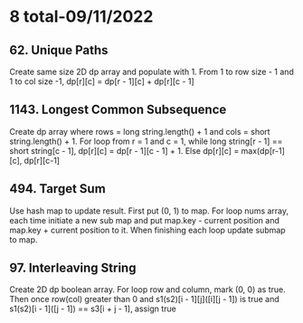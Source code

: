 # 8 total-09/11/2022

## 62. Unique Paths
Create same size 2D dp array and populate with 1. From 1 to row size - 1 and 1 to col size -1, dp[r][c] = dp[r - 1][c] + dp[r][c - 1]

## 1143. Longest Common Subsequence
Create dp array where rows = long string.length() + 1 and cols = short string.length() + 1.
For loop from r = 1 and c = 1, while long string[r - 1] == short string[c - 1], dp[r][c] = dp[r - 1][c - 1] + 1. Else dp[r][c] = max(dp[r-1][c], dp[r][c-1]

## 494. Target Sum
Use hash map to update result. First put (0, 1) to map.
For loop nums array, each time initiate a new sub map and put map.key - current position and map.key + current position to it. When finishing each loop update submap to map.

## 97. Interleaving String
Create 2D dp boolean array.
For loop row and column, mark (0, 0) as true. Then once row(col) greater than 0 and s1(s2)[i - 1][j]([i][j - 1]) is true and s1(s2)[i - 1]([j - 1]) == s3[i + j - 1], assign true
